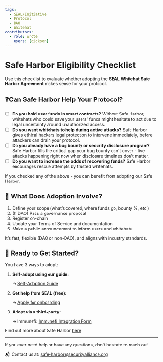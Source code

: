 ```yaml
---
tags:
  - SEAL/Initiative
  - Protocol
  - DAO
  - Whitehat
contributors:
  - role: wrote
    users: [dickson]
---
```


# Safe Harbor Eligibility Checklist

Use this checklist to evaluate whether adopting the **SEAL Whitehat Safe Harbor Agreement** makes sense for your protocol.

## ❓Can Safe Harbor Help Your Protocol?

- [ ]  **Do you hold user funds in smart contracts?** Without Safe Harbor, whitehats who could save your users' funds might hesitate to act due to legal uncertainty around unauthorized access.
- [ ]  **Do you want whitehats to help during active attacks?** Safe Harbor gives ethical hackers legal protection to intervene immediately, before attackers can drain your protocol.
- [ ]  **Do you already have a bug bounty or security disclosure program?** Safe Harbor fills the critical gap your bug bounty can't cover - live attacks happening right now when disclosure timelines don't matter.
- [ ]  **Do you want to increase the odds of recovering funds?** Safe Harbor encourages rescue attempts by trusted whitehats.

If you checked any of the above - you can benefit from adopting our Safe Harbor.



## 🎯 What Does Adoption Involve?

1. Define your scope (what’s covered, where funds go, bounty %, etc.)
2. (If DAO) Pass a governance proposal
3. Register on-chain
4. Update your Terms of Service and documentation
5. Make a public announcement to inform users and whitehats

It’s fast, flexible (DAO or non-DAO), and aligns with industry standards.



## 🚀 Ready to Get Started?

You have 3 ways to adopt:

1. **Self-adopt using our guide:**
    
    → [Self-Adoption Guide](https://securityalliance.notion.site/public-seal-safe-harbor-self-adoption-guide?pvs=74)
    
2. **Get help from SEAL (free):**
    
    → [Apply for onboarding](https://form.typeform.com/to/QF3YjWno)
    
3. **Adopt via a third-party:**
    
    → Immunefi: [Immunefi Integration Form](https://docs.google.com/forms/d/e/1FAIpQLSehHw_KyNfSr9YbnO1AB3OZ4cvVS2oInIxdveCPguR9GSxZFQ/viewform)
    

Find out more about Safe Harbor [here](https://securityalliance.notion.site/public-safe-harbor?pvs=74)

---

If you ever need help or have any questions, don’t hesitate to reach out!

📬 Contact us at: [safe-harbor@securityalliance.org](mailto:safe-harbor@securityalliance.org)